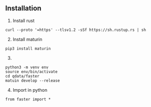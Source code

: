 ## Installation

1. Install rust
```shell
curl --proto '=https' --tlsv1.2 -sSf https://sh.rustup.rs | sh
```
2. Install maturin
```shell
pip3 install maturin
```
3. 

```shell
python3 -m venv env
source env/bin/activate
cd qdata/faster
matuin develop --release
```

4. Import in python
```
from faster import *
```